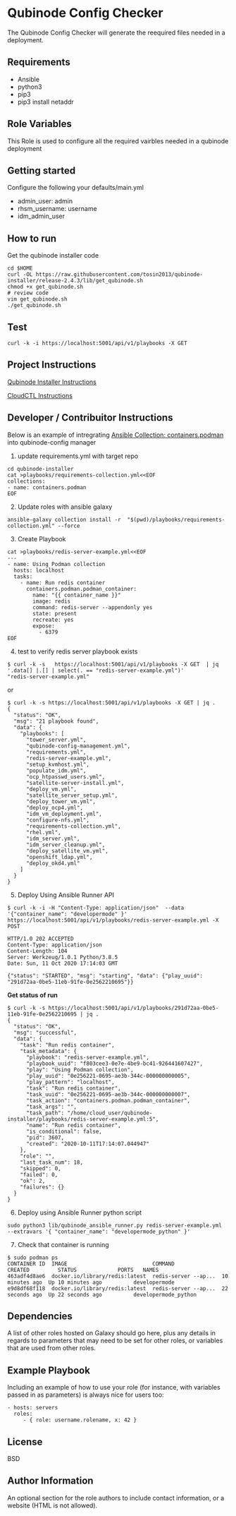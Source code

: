 Qubinode Config Checker 
=========

The Qubinode Config Checker will generate the reequired files needed in a deployment. 

Requirements
------------
* Ansible 
* python3 
* pip3
* pip3 install netaddr

Role Variables
--------------

This Role is used to configure all the required vairbles needed in a qubinode deployment


Getting started 
------------
Configure the following your defaults/main.yml
* admin_user: admin
* rhsm_username: username
* idm_admin_user

How to run
------------
Get the qubinode installer code
```shell=
cd $HOME
curl -OL https://raw.githubusercontent.com/tosin2013/qubinode-installer/release-2.4.3/lib/get_qubinode.sh
chmod +x get_qubinode.sh
# review code 
vim get_qubinode.sh
./get_qubinode.sh
```
Test
----
```
curl -k -i https://localhost:5001/api/v1/playbooks -X GET
```

Project Instructions 
----

[Qubinode Installer Instructions](https://github.com/tosin2013/qubinode-config-manager/wiki/Qubinode-Installer-Instructions) 

[CloudCTL Instructions](https://github.com/tosin2013/qubinode-config-manager/wiki/CloudCTL-Instructions)


Developer / Contribuitor Instructions
------------------------------------- 
Below is an example of intregrating [Ansible Collection: containers.podman](https://github.com/containers/ansible-podman-collections) into qubinode-config manager

1. update requirements.yml with target repo 
```
cd qubinode-installer
cat >playbooks/requirements-collection.yml<<EOF
collections:
- name: containers.podman
EOF
```

2. Update roles with ansible galaxy
```
ansible-galaxy collection install -r  "$(pwd)/playbooks/requirements-collection.yml" --force
```

3. Create Playbook
```
cat >playbooks/redis-server-example.yml<<EOF
---
- name: Using Podman collection
  hosts: localhost
  tasks:
    - name: Run redis container
      containers.podman.podman_container:
        name: "{{ container_name }}"
        image: redis
        command: redis-server --appendonly yes
        state: present
        recreate: yes
        expose:
          - 6379
EOF
```

4. test to verify  redis server playbook exists 
```
$ curl -k -s   https://localhost:5001/api/v1/playbooks -X GET  | jq '.data[] |.[] | select(. == "redis-server-example.yml")'
"redis-server-example.yml"

```

or 
```
$ curl -k -s https://localhost:5001/api/v1/playbooks -X GET | jq .
{
  "status": "OK",
  "msg": "21 playbook found",
  "data": {
    "playbooks": [
      "tower_server.yml",
      "qubinode-config-management.yml",
      "requirements.yml",
      "redis-server-example.yml",
      "setup_kvmhost.yml",
      "populate_idm.yml",
      "ocp_htpasswd_users.yml",
      "satellite-server-install.yml",
      "deploy_vm.yml",
      "satellite_server_setup.yml",
      "deploy_tower_vm.yml",
      "deploy_ocp4.yml",
      "idm_vm_deployment.yml",
      "configure-nfs.yml",
      "requirements-collection.yml",
      "rhel.yml",
      "idm_server.yml",
      "idm_server_cleanup.yml",
      "deploy_satellite_vm.yml",
      "openshift_ldap.yml",
      "deploy_okd4.yml"
    ]
  }
}

```

5. Deploy Using Ansible Runner API
```
$ curl -k -i -H "Content-Type: application/json"  --data '{"container_name": "developermode" }' https://localhost:5001/api/v1/playbooks/redis-server-example.yml -X POST

HTTP/1.0 202 ACCEPTED
Content-Type: application/json
Content-Length: 104
Server: Werkzeug/1.0.1 Python/3.8.5
Date: Sun, 11 Oct 2020 17:14:03 GMT

{"status": "STARTED", "msg": "starting", "data": {"play_uuid": "291d72aa-0be5-11eb-91fe-0e2562210695"}}
```

**Get status of run**
```
$ curl -k -s https://localhost:5001/api/v1/playbooks/291d72aa-0be5-11eb-91fe-0e2562210695 | jq .
{
  "status": "OK",
  "msg": "successful",
  "data": {
    "task": "Run redis container",
    "task_metadata": {
      "playbook": "redis-server-example.yml",
      "playbook_uuid": "f803cee3-0e7e-4be9-bc41-926441607427",
      "play": "Using Podman collection",
      "play_uuid": "0e256221-0695-ae3b-344c-000000000005",
      "play_pattern": "localhost",
      "task": "Run redis container",
      "task_uuid": "0e256221-0695-ae3b-344c-000000000007",
      "task_action": "containers.podman.podman_container",
      "task_args": "",
      "task_path": "/home/cloud_user/qubinode-installer/playbooks/redis-server-example.yml:5",
      "name": "Run redis container",
      "is_conditional": false,
      "pid": 3607,
      "created": "2020-10-11T17:14:07.044947"
    },
    "role": "",
    "last_task_num": 18,
    "skipped": 0,
    "failed": 0,
    "ok": 2,
    "failures": {}
  }
}
```

6. Deploy using Ansible Runner python script
```
sudo python3 lib/qubinode_ansible_runner.py redis-server-example.yml  --extravars '{ "container_name": "developermode_python" }' 
```

7. Check that container is running
```
$ sudo podman ps
CONTAINER ID  IMAGE                           COMMAND               CREATED         STATUS             PORTS   NAMES
463adf4d8ae6  docker.io/library/redis:latest  redis-server --ap...  10 minutes ago  Up 10 minutes ago          developermode
e9d8df68f118  docker.io/library/redis:latest  redis-server --ap...  22 seconds ago  Up 22 seconds ago          developermode_python

```

Dependencies
------------

A list of other roles hosted on Galaxy should go here, plus any details in regards to parameters that may need to be set for other roles, or variables that are used from other roles.

Example Playbook
----------------

Including an example of how to use your role (for instance, with variables passed in as parameters) is always nice for users too:

    - hosts: servers
      roles:
         - { role: username.rolename, x: 42 }

License
-------

BSD

Author Information
------------------

An optional section for the role authors to include contact information, or a website (HTML is not allowed).
